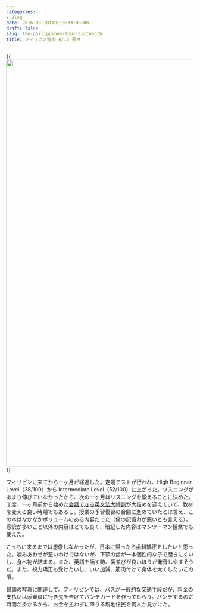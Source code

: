 ```yaml
---
categories:
- Blog
date: 2016-09-18T18:13:33+08:00
draft: false
slug: the-philippines-four-sixteenth
title: フィリピン留学 4/16 週目
---
```


{{<img alt="" src="/images/2016/09/the-philippines-four-sixteenth.jpg" width="1456" height="1092">}}

フィリピンに来てから一ヶ月が経過した。定期テストが行われ、High Beginner Level（38/100）から Intermediate Level（52/100）に上がった。リスニングがあまり伸びていなかったから、次の一ヶ月はリスニングを鍛えることに決めた。丁度、一ヶ月前から始めた[会話できる英文法大特訓](http://www.amazon.co.jp/exec/obidos/ASIN/4863921179/rakuishi-22/ref=nosim/)が大詰めを迎えていて、教材を変える良い時期でもあるし。授業の予習復習の合間に進めていたとは言え、この本はなかなかボリュームのある内容だった（僕の記憶力が悪いとも言える）。意訳が多いこと以外の内容はとても良く、暗記した内容はマンツーマン授業でも使えた。

こっちに来るまでは想像しなかったが、日本に帰ったら歯科矯正をしたいと思った。噛みあわせが悪いわけではないが、下顎の歯が一本個性的な子で磨きにくいし、食べ物が詰まる。また、英語を話す時、歯並びが良いほうが発音しやすそうだ。また、視力矯正も受けたいし、いい加減、筋肉付けて身体を太くしたいこの頃。

冒頭の写真に関連して。フィリピンでは、バスが一般的な交通手段だが、料金の支払いは添乗員に行き先を告げてパンチカードを作ってもらう。パンチするのに時間が掛かるから、お金を払わずに降りる現地住民を何人か見かけた。
